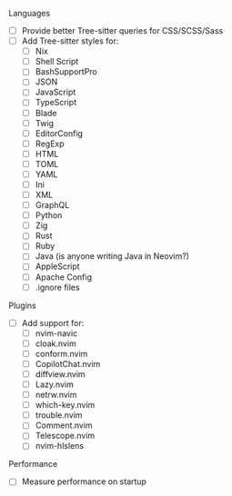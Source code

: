 Languages
- [ ] Provide better Tree-sitter queries for CSS/SCSS/Sass
- [ ] Add Tree-sitter styles for:
  - [ ] Nix
  - [ ] Shell Script
  - [ ] BashSupportPro
  - [ ] JSON
  - [ ] JavaScript
  - [ ] TypeScript
  - [ ] Blade
  - [ ] Twig
  - [ ] EditorConfig
  - [ ] RegExp
  - [ ] HTML
  - [ ] TOML
  - [ ] YAML
  - [ ] Ini
  - [ ] XML
  - [ ] GraphQL
  - [ ] Python
  - [ ] Zig
  - [ ] Rust
  - [ ] Ruby
  - [ ] Java (is anyone writing Java in Neovim?)
  - [ ] AppleScript
  - [ ] Apache Config
  - [ ] .ignore files
        
Plugins
- [ ] Add support for:
  - [ ] nvim-navic
  - [ ] cloak.nvim
  - [ ] conform.nvim
  - [ ] CopilotChat.nvim
  - [ ] diffview.nvim
  - [ ] Lazy.nvim
  - [ ] netrw.nvim
  - [ ] which-key.nvim
  - [ ] trouble.nvim
  - [ ] Comment.nvim
  - [ ] Telescope.nvim
  - [ ] nvim-hlslens
        
Performance
- [ ] Measure performance on startup
